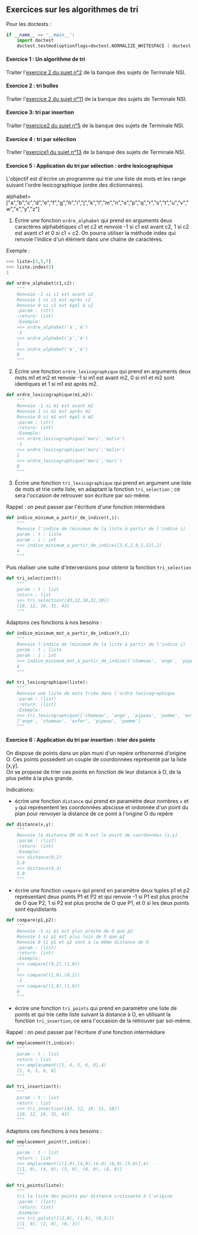 ## Exercices sur les algorithmes de tri

Pour les doctests :

```python
if __name__ == '__main__':
    import doctest
    doctest.testmod(optionflags=doctest.NORMALIZE_WHITESPACE | doctest.ELLIPSIS, verbose=True)

```
#### Exercice 1 : Un algorithme de tri

Traiter l'[exercice 2 du sujet n°2](https://github.com/VLesieux/NSI-Terminale/blob/master/Evaluation_pratique/21_NSI_02/21-NSI-02.pdf) de la banque des sujets de Terminale NSI.


#### Exercice 2 : tri bulles

Traiter l'[exercice 2 du sujet n°11](https://github.com/VLesieux/NSI-Terminale/blob/master/Evaluation_pratique/21_NSI_11/21_NSI_11.pdf) de la banque des sujets de Terminale NSI.


#### Exercice 3: tri par insertion

Traiter l'[exercice2 du sujet n°5](https://github.com/VLesieux/NSI-Terminale/blob/master/Evaluation_pratique/21_NSI_05/21_NSI_05.pdf) de la banque des sujets de Terminale NSI.


#### Exercice 4 : tri par sélection

Traiter l'[exercice1 du sujet n°13](https://github.com/VLesieux/NSI-Terminale/blob/master/Evaluation_pratique/21_NSI_13/21_NSI_13.pdf) de la banque des sujets de Terminale NSI.


#### Exercice 5 : Application du tri par sélection : ordre lexicographique

L'objectif est d'écrire un programme qui trie une liste de mots et les range suivant l'ordre lexicographique (ordre des dictionnaires).

alphabet=["a","b","c","d","e","f","g","h","i","j","k","l","m","n","o","p","q","r","s","t","u","v","w","x","y","z"]


1. Écrire une fonction `ordre_alphabet` qui prend en arguments deux caractères alphabétiques c1 et c2 et renvoie -1 si c1 est avant c2, 1 si c2 est avant c1 et 0 si c1 = c2.
On pourra utiliser la méthode index qui renvoie l'indice d'un élément dans une chaîne de caractères. 

Exemple :

```python
>>> liste=[3,5,7]
>>> liste.index(5)
1
```

```python
def ordre_alphabet(c1,c2):
    """
    Renvoie -1 si c1 est avant c2
    Renvoie 1 si c1 est après c2
    Renvoie 0 si c1 est égal à c2
    :param : (str)
    :return: (int) 
    :Exemple:
    >>> ordre_alphabet('a','m')
    -1
    >>> ordre_alphabet('p','m')
    1
    >>> ordre_alphabet('m','m')
    0
    """
 ```   
 
    
2. Écrire une fonction `ordre_lexicographique` qui prend en arguments deux mots m1 et m2 et renvoie -1 si m1 est avant m2, 0 si m1 et m2 sont identiques et 1 si m1 est après m2.

```python
def ordre_lexicographique(m1,m2):
    """
    Renvoie -1 si m1 est avant m2
    Renvoie 1 si m1 est après m2
    Renvoie 0 si m1 est égal à m2
    :param : (str)
    :return: (int) 
    :Exemple:
    >>> ordre_lexicographique('mari','matin')
    -1
    >>> ordre_lexicographique('mari','malin')
    1
    >>> ordre_lexicographique('mari','mari')
    0
    """
```

3. Écrire une fonction `tri_lexicographique` qui prend en argument une liste de mots et trie cette liste, en adaptant la fonction `tri_selection` ; ce sera l'occasion de retrouver son écriture par soi-même.

Rappel : on peut passer par l'écriture d'une fonction intermédiare

```python
def indice_minimum_a_partir_de_indice(t,i):
    """
    Renvoie l'indice de (minimum de la liste à partir de l'indice i)
    param : t : liste
    param : i : int
    >>> indice_minimum_a_partir_de_indice([3,6,2,9,1,12],2)
    4
    """
``` 

Puis réaliser une suite d'interversions pour obtenir la fonction `tri_selection` 

```python
def tri_selection(t):
    """
    param : t : list
    return : list
    >>> tri_selection([43,12,18,31,10])
    [10, 12, 18, 31, 43]
    """
```    

Adaptons ces fonctions à nos besoins :

```python
def indice_minimum_mot_a_partir_de_indice(t,i):
    """
    Renvoie l'indice de (minimum de la liste à partir de l'indice i)
    param : t : liste
    param : i : int
    >>> indice_minimum_mot_a_partir_de_indice(['chameau', 'ange', 'pipeau', 'pomme', 'enfer'],2)
    4
    """
``` 

```python
def tri_lexicographique(liste):
    """
    Renvoie une liste de mots triée dans l'ordre lexicographique
    :param : (list)
    :return: (list) 
    :Exemple:
    >>> tri_lexicographique(['chameau', 'ange', 'pipeau', 'pomme', 'enfer'])
    ['ange', 'chameau', 'enfer', 'pipeau', 'pomme']
    """
```

#### Exercice 6 : Application du tri par insertion : trier des points

On dispose de points dans un plan muni d'un repère orthonormé d'origine O. Ces points possèdent un couple de coordonnées représenté par la liste [x,y].  
On se propose de trier ces points en fonction de leur distance à O, de la plus petite à la plus grande.

Indications: 

- écrire une fonction `distance` qui prend en paramètre deux nombres `x` et `y` qui représentent les coordonnées abscisse et ordonnée d'un point du plan pour renvoyer la distance de ce point à l'origine O du repère

```python
def distance(x,y):
    """
    Renvoie la distance OM où M est le point de coordonnées [x,y]
    :param : (list)
    :return: (int)
    :Exemple:
    >>> distance(0,2)
    2.0
    >>> distance(4,3)
    5.0
    """
```

- écrire une fonction `compare` qui prend en paramètre deux tuples p1 et p2 représentant deux points P1 et P2 et qui renvoie -1 si P1 est plus proche de O que P2, 1 si P2 est plus proche de O que P1, et 0 si les deux points sont équidistants

```python
def compare(p1,p2):
    """
    Renvoie -1 si p1 est plus proche de O que p2
    Renvoie 1 si p1 est plus loin de O que p2
    Renvoie 0 si p1 et p2 sont à la même distance de O
    :param : (list)
    :return: (int)
    :Exemple:
    >>> compare((0,2),(1,0))
    1
    >>> compare((1,0),(0,2))
    -1
    >>> compare((1,0),(1,0))
    0
    """
```

- écrire une fonction `tri_points` qui prend en paramètre une liste de points et qui trie cette liste suivant la distance à O, en utilisant la fonction `tri_insertion`; ce sera l'occasion de la retrouver par soi-même.

Rappel : on peut passer par l'écriture d'une fonction intermédiare

```python
def emplacement(t,indice):
    """
    param : t : list
    return : list
    >>> emplacement([1, 4, 5, 6, 8],4)
    [1, 4, 5, 6, 8]
    """
```

```python
def tri_insertion(t):
    """
    param : t : list
    return : list
    >>> tri_insertion([43, 12, 18, 31, 10])
    [10, 12, 18, 31, 43]
    """
```

Adaptons ces fonctions à nos besoins :

```python
def emplacement_point(t,indice):
    """
    param : t : list
    return : list
    >>> emplacement([(1,0),(4,0),(6,0),(8,0),(5,0)],4)
    [(1, 0), (4, 0), (5, 0), (6, 0), (8, 0)]
    """
```

```python
def tri_points(liste):
    """
    tri la liste des points par distance croissante à l'origine
    :param : (list)
    :return: (int)
    :Exemple:
    >>> tri_points([(2,0), (1,0), (0,3)])
    [(1, 0), (2, 0), (0, 3)]
    """
```